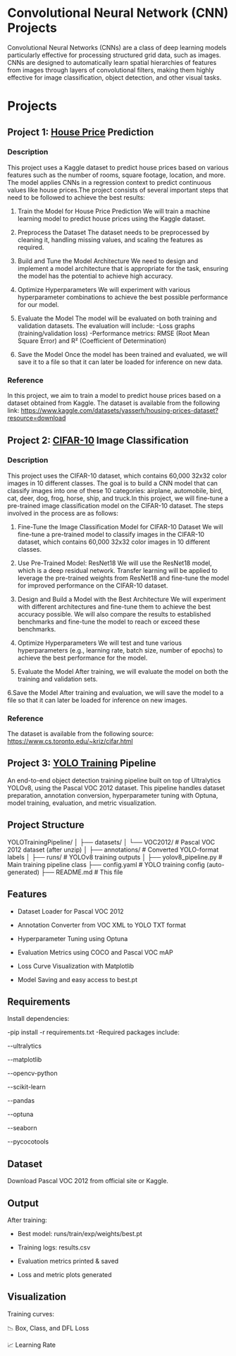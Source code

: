 # Convolutional Neural Network (CNN) Projects
Convolutional Neural Networks (CNNs) are a class of deep learning models particularly effective for processing structured grid data, such as images. CNNs are designed to automatically learn spatial hierarchies of features from images through layers of convolutional filters, making them highly effective for image classification, object detection, and other visual tasks.


# Projects
## Project 1: [House Price](https://github.com/elenshahbazyan/CNN/blob/main/House%20Price%20Prediction/House%20(1).ipynb) Prediction 
### Description
This project uses a Kaggle dataset to predict house prices based on various features such as the number of rooms, square footage, location, and more. The model applies CNNs in a regression context to predict continuous values like house prices.The project consists of several important steps that need to be followed to achieve the best results:

1. Train the Model for House Price Prediction
We will train a machine learning model to predict house prices using the Kaggle dataset.

2. Preprocess the Dataset
The dataset needs to be preprocessed by cleaning it, handling missing values, and scaling the features as required.

3. Build and Tune the Model Architecture
We need to design and implement a model architecture that is appropriate for the task, ensuring the model has the potential to achieve high accuracy.

4. Optimize Hyperparameters
We will experiment with various hyperparameter combinations to achieve the best possible performance for our model.

5. Evaluate the Model
The model will be evaluated on both training and validation datasets. The evaluation will include:
-Loss graphs (training/validation loss)
-Performance metrics: RMSE (Root Mean Square Error) and R² (Coefficient of Determination)

6. Save the Model
Once the model has been trained and evaluated, we will save it to a file so that it can later be loaded for inference on new data.

### Reference
In this project, we aim to train a model to predict house prices based on a dataset obtained from Kaggle. The dataset is available from the following link: https://www.kaggle.com/datasets/yasserh/housing-prices-dataset?resource=download


## Project 2: [CIFAR-10](https://github.com/elenshahbazyan/CNN/blob/main/CIFAR10/CIFAR10.ipynb) Image Classification
### Description
This project uses the CIFAR-10 dataset, which contains 60,000 32x32 color images in 10 different classes. The goal is to build a CNN model that can classify images into one of these 10 categories: airplane, automobile, bird, cat, deer, dog, frog, horse, ship, and truck.In this project, we will fine-tune a pre-trained image classification model on the CIFAR-10 dataset. The steps involved in the process are as follows:

1. Fine-Tune the Image Classification Model for CIFAR-10 Dataset
We will fine-tune a pre-trained model to classify images in the CIFAR-10 dataset, which contains 60,000 32x32 color images in 10 different classes.

2. Use Pre-Trained Model: ResNet18
We will use the ResNet18 model, which is a deep residual network. Transfer learning will be applied to leverage the pre-trained weights from ResNet18 and fine-tune the model for improved performance on the CIFAR-10 dataset.

3. Design and Build a Model with the Best Architecture
We will experiment with different architectures and fine-tune them to achieve the best accuracy possible. We will also compare the results to established benchmarks and fine-tune the model to reach or exceed these benchmarks.

4. Optimize Hyperparameters
We will test and tune various hyperparameters (e.g., learning rate, batch size, number of epochs) to achieve the best performance for the model.

5. Evaluate the Model
After training, we will evaluate the model on both the training and validation sets.

6.Save the Model
After training and evaluation, we will save the model to a file so that it can later be loaded for inference on new images.

### Reference
The dataset is available from the following source: https://www.cs.toronto.edu/~kriz/cifar.html
## Project 3: [YOLO Training](https://github.com/elenshahbazyan/CNN/blob/main/CIFAR10/CIFAR10.ipynb) Pipeline

An end-to-end object detection training pipeline built on top of Ultralytics YOLOv8, using the Pascal VOC 2012 dataset. This pipeline handles dataset preparation, annotation conversion, hyperparameter tuning with Optuna, model training, evaluation, and metric visualization.

## Project Structure

YOLOTrainingPipeline/
│
├── datasets/
│   └── VOC2012/           # Pascal VOC 2012 dataset (after unzip)
│
├── annotations/           # Converted YOLO-format labels
│
├── runs/                  # YOLOv8 training outputs
│
├── yolov8_pipeline.py     # Main training pipeline class
├── config.yaml            # YOLO training config (auto-generated)
├── README.md              # This file
## Features
- Dataset Loader for Pascal VOC 2012

- Annotation Converter from VOC XML to YOLO TXT format

- Hyperparameter Tuning using Optuna

- Evaluation Metrics using COCO and Pascal VOC mAP

- Loss Curve Visualization with Matplotlib

- Model Saving and easy access to best.pt

## Requirements
Install dependencies:

-pip install -r requirements.txt
-Required packages include:

--ultralytics

--matplotlib

--opencv-python

--scikit-learn

--pandas

--optuna

--seaborn

--pycocotools

## Dataset
Download Pascal VOC 2012 from official site or Kaggle.

## Output
After training:

- Best model: runs/train/exp/weights/best.pt

- Training logs: results.csv

- Evaluation metrics printed & saved

- Loss and metric plots generated



## Visualization
Training curves:

📉 Box, Class, and DFL Loss

📈 Learning Rate


